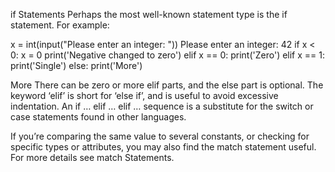 if Statements
Perhaps the most well-known statement type is the if statement. For example:

>>>
x = int(input("Please enter an integer: "))
Please enter an integer: 42
if x < 0:
    x = 0
    print('Negative changed to zero')
elif x == 0:
    print('Zero')
elif x == 1:
    print('Single')
else:
    print('More')

More
There can be zero or more elif parts, and the else part is optional. The keyword ‘elif’ is short for ‘else if’, and is useful to avoid excessive indentation. An if … elif … elif … sequence is a substitute for the switch or case statements found in other languages.

If you’re comparing the same value to several constants, or checking for specific types or attributes, you may also find the match statement useful. For more details see match Statements.
